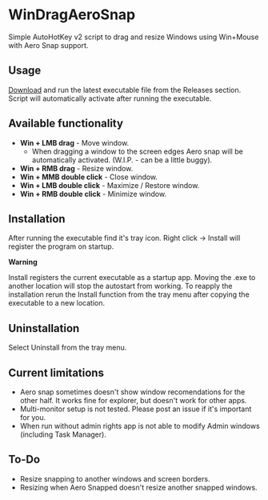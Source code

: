# WinDragAeroSnap
Simple AutoHotKey v2 script to drag and resize Windows using Win+Mouse with Aero Snap support.

## Usage
[Download](https://github.com/MinikPLayer/WinDrag/releases/latest) and run the latest executable file from the Releases section.
Script will automatically activate after running the executable.

## Available functionality
* **Win + LMB drag** - Move window.
  - When dragging a window to the screen edges Aero snap will be automatically activated. (W.I.P. - can be a little buggy).
* **Win + RMB drag** - Resize window.
* **Win + MMB double click** - Close window.
* **Win + LMB double click** - Maximize / Restore window.
* **Win + RMB double click** - Minimize window.

## Installation
After running the executable find it's tray icon. Right click -> Install will register the program on startup. 

**Warning** 

Install registers the current executable as a startup app. Moving the .exe to another location will stop the autostart from working. To reapply the installation rerun the Install function from the tray menu after copying the executable to a new location.


## Uninstallation
Select Uninstall from the tray menu.


## Current limitations
* Aero snap sometimes doesn't show window recomendations for the other half. It works fine for explorer, but doesn't work for other apps.
* Multi-monitor setup is not tested. Please post an issue if it's important for you.
* When run without admin rights app is not able to modify Admin windows (including Task Manager).

## To-Do
* Resize snapping to another windows and screen borders.
* Resizing when Aero Snapped doesn't resize another snapped windows.
